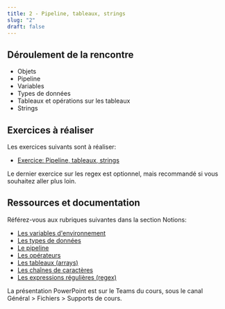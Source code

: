 ```yaml
---
title: 2 - Pipeline, tableaux, strings
slug: "2"
draft: false
---
```


## Déroulement de la rencontre

- Objets
- Pipeline
- Variables
- Types de données
- Tableaux et opérations sur les tableaux
- Strings

## Exercices à réaliser

Les exercices suivants sont à réaliser:
- [Exercice: Pipeline, tableaux, strings](/exercices/pipeline)

Le dernier exercice sur les regex est optionnel, mais recommandé si vous souhaitez aller plus loin.


## Ressources et documentation

Référez-vous aux rubriques suivantes dans la section Notions:
- [Les variables d'environnement]([/notions/powershell/variables](http://localhost:3001/3t5-automatisation/notions/powershell/variables#variables-denvironnement))
- [Les types de données]([/notions/powershell/variables](http://localhost:3001/3t5-automatisation/notions/powershell/variables#types-de-donn%C3%A9es))
- [Le pipeline](/notions/powershell/pipeline)
- [Les opérateurs](/notions/powershell/operateurs)
- [Les tableaux (arrays)](/notions/powershell/tableaux)
- [Les chaînes de caractères](/notions/powershell/strings)
- [Les expressions régulières (regex)](/notions/powershell/strings#expressions-r%C3%A9guli%C3%A8res-regex)


La présentation PowerPoint est sur le Teams du cours, sous le canal Général > Fichiers > Supports de cours.
